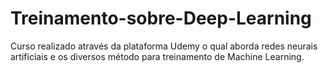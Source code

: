 # Treinamento-sobre-Deep-Learning
Curso realizado através da plataforma Udemy o qual aborda redes neurais artificiais e os diversos método para treinamento de Machine Learning.
